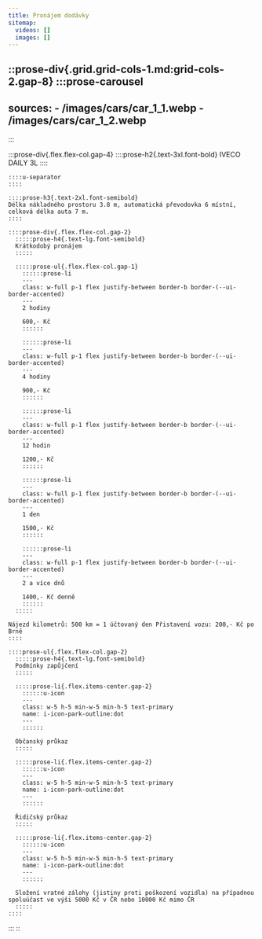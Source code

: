 ```yaml
---
title: Pronájem dodávky
sitemap:
  videos: []
  images: []
---
```


::prose-div{.grid.grid-cols-1.md:grid-cols-2.gap-8}
  :::prose-carousel
  ---
  sources:
    - /images/cars/car_1_1.webp
    - /images/cars/car_1_2.webp
  ---
  :::

  :::prose-div{.flex.flex-col.gap-4}
    ::::prose-h2{.text-3xl.font-bold}
    IVECO DAILY 3L
    ::::
  
    ::::u-separator
    ::::
  
    ::::prose-h3{.text-2xl.font-semibold}
    Délka nákladného prostoru 3.8 m, automatická převodovka 6 místní, celková délka auta 7 m.
    ::::
  
    ::::prose-div{.flex.flex-col.gap-2}
      :::::prose-h4{.text-lg.font-semibold}
      Krátkodobý pronájem
      :::::
    
      :::::prose-ul{.flex.flex-col.gap-1}
        ::::::prose-li
        ---
        class: w-full p-1 flex justify-between border-b border-(--ui-border-accented)
        ---
        2 hodiny
        
        600,- Kč
        ::::::
      
        ::::::prose-li
        ---
        class: w-full p-1 flex justify-between border-b border-(--ui-border-accented)
        ---
        4 hodiny
        
        900,- Kč
        ::::::
      
        ::::::prose-li
        ---
        class: w-full p-1 flex justify-between border-b border-(--ui-border-accented)
        ---
        12 hodin
        
        1200,- Kč
        ::::::
      
        ::::::prose-li
        ---
        class: w-full p-1 flex justify-between border-b border-(--ui-border-accented)
        ---
        1 den
        
        1500,- Kč
        ::::::
      
        ::::::prose-li
        ---
        class: w-full p-1 flex justify-between border-b border-(--ui-border-accented)
        ---
        2 a více dnů
        
        1400,- Kč denně
        ::::::
      :::::
    
    Nájezd kilometrů: 500 km = 1 účtovaný den Přistavení vozu: 200,- Kč po Brně
    ::::
  
    ::::prose-ul{.flex.flex-col.gap-2}
      :::::prose-h4{.text-lg.font-semibold}
      Podmínky zapůjčení
      :::::
    
      :::::prose-li{.flex.items-center.gap-2}
        ::::::u-icon
        ---
        class: w-5 h-5 min-w-5 min-h-5 text-primary
        name: i-icon-park-outline:dot
        ---
        ::::::
      
      Občanský průkaz
      :::::
    
      :::::prose-li{.flex.items-center.gap-2}
        ::::::u-icon
        ---
        class: w-5 h-5 min-w-5 min-h-5 text-primary
        name: i-icon-park-outline:dot
        ---
        ::::::
      
      Řidičský průkaz
      :::::
    
      :::::prose-li{.flex.items-center.gap-2}
        ::::::u-icon
        ---
        class: w-5 h-5 min-w-5 min-h-5 text-primary
        name: i-icon-park-outline:dot
        ---
        ::::::
      
      Složení vratné zálohy (jistiny proti poškození vozidla) na případnou spoluúčast ve výši 5000 Kč v ČR nebo 10000 Kč mimo ČR
      :::::
    ::::
  :::
::

